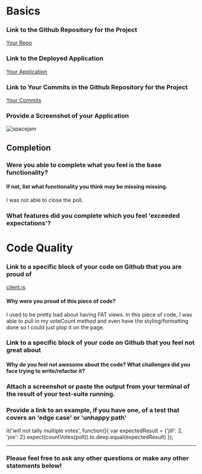 # Basics

### Link to the Github Repository for the Project
[Your Repo](https://github.com/jillmd501/stevetime)

### Link to the Deployed Application
[Your Application](https://realstevetime.herokuapp.com/)

### Link to Your Commits in the Github Repository for the Project
[Your Commits](https://github.com/jillmd501/stevetime/commits/master)

### Provide a Screenshot of your Application
![spacejam](http://i.imgur.com/oypEwbp.png)

## Completion

### Were you able to complete what you feel is the base functionality?
#### If not, list what functionality you think may be missing missing.

I was not able to close the poll.

### What features did you complete which you feel 'exceeded expectations'?


# Code Quality

### Link to a specific block of your code on Github that you are proud of
[client.js](https://github.com/jillmd501/new-steve-time/blob/master/public/client.js#L11-L19)

#### Why were you proud of this piece of code?
I used to be pretty bad about having FAT views. In this piece of code, I was able to pull in my voteCount method and even have the styling/formatting done so I could just plop it on the page. 

### Link to a specific block of your code on Github that you feel not great about
#### Why do you feel not awesome about the code? What challenges did you face trying to write/refactor it?

### Attach a screenshot or paste the output from your terminal of the result of your test-suite running.

### Provide a link to an example, if you have one, of a test that covers an 'edge case' or 'unhappy path'

it('will not tally multiple votes', function(){
  var expectedResult = {'jill': 2, 'joe': 2}
  expect(countVotes(poll)).to.deep.equal(expectedResult)
});

-----

### Please feel free to ask any other questions or make any other statements below!
